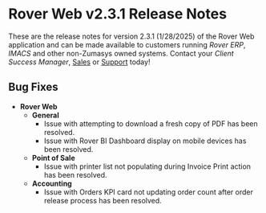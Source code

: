 # Rover Web v2.3.1 Release Notes

<badge text= "Version 2.3.1" vertical="middle" />

<PageHeader />

These are the release notes for version 2.3.1 (1/28/2025) of the Rover Web application and can be made available to customers running _Rover ERP_, _IMACS_ and other non-Zumasys owned systems. Contact your _Client Success Manager_, [Sales](mailto:sales@zumasys.com?subject=Rover%20Web%20v2.3.1) or [Support](mailto:help@zumasys.com?subject=Rover%20Web%20v2.3.1) today!

## Bug Fixes

- **Rover Web**
  - **General**
    - Issue with attempting to download a fresh copy of PDF has been resolved.
    - Issue with Rover BI Dashboard display on mobile devices has been resolved.
  - **Point of Sale**
    - Issue with printer list not populating during Invoice Print action has been resolved.
  - **Accounting**
    - Issue with Orders KPI card not updating order count after order release process has been resolved.
